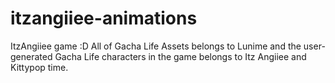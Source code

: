 # itzangiiee-animations
ItzAngiiee game :D
All of Gacha Life Assets belongs to Lunime and the user-generated Gacha Life characters in the game belongs to Itz Angiiee and Kittypop time.
